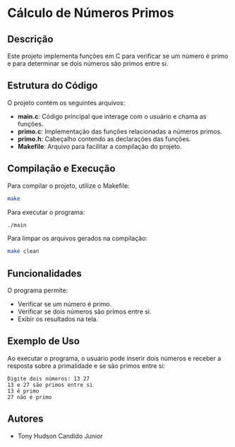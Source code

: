 # Cálculo de Números Primos

## Descrição
Este projeto implementa funções em C para verificar se um número é primo e para determinar se dois números são primos entre si.

## Estrutura do Código
O projeto contém os seguintes arquivos:

- **main.c**: Código principal que interage com o usuário e chama as funções.
- **primo.c**: Implementação das funções relacionadas a números primos.
- **primo.h**: Cabeçalho contendo as declarações das funções.
- **Makefile**: Arquivo para facilitar a compilação do projeto.

## Compilação e Execução
Para compilar o projeto, utilize o Makefile:

```sh
make
```

Para executar o programa:

```sh
./main
```

Para limpar os arquivos gerados na compilação:

```sh
make clean
```

## Funcionalidades
O programa permite:
- Verificar se um número é primo.
- Verificar se dois números são primos entre si.
- Exibir os resultados na tela.

## Exemplo de Uso
Ao executar o programa, o usuário pode inserir dois números e receber a resposta sobre a primalidade e se são primos entre si:

```
Digite dois números: 13 27
13 e 27 são primos entre si
13 é primo
27 não é primo
```

## Autores
- Tony Hudson Candido Junior

